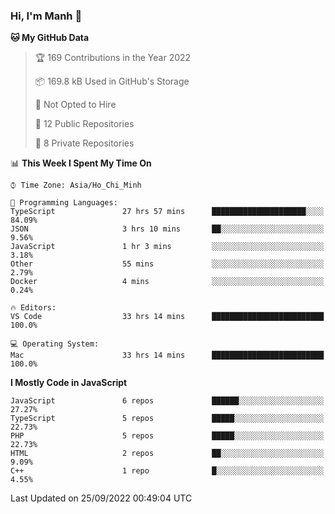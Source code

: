 ### Hi, I'm Manh 👋

<!--START_SECTION:waka-->
**🐱 My GitHub Data** 

> 🏆 169 Contributions in the Year 2022
 > 
> 📦 169.8 kB Used in GitHub's Storage 
 > 
> 🚫 Not Opted to Hire
 > 
> 📜 12 Public Repositories 
 > 
> 🔑 8 Private Repositories  
 > 
📊 **This Week I Spent My Time On** 

```text
⌚︎ Time Zone: Asia/Ho_Chi_Minh

💬 Programming Languages: 
TypeScript               27 hrs 57 mins      █████████████████████░░░░   84.09% 
JSON                     3 hrs 10 mins       ██░░░░░░░░░░░░░░░░░░░░░░░   9.56% 
JavaScript               1 hr 3 mins         ░░░░░░░░░░░░░░░░░░░░░░░░░   3.18% 
Other                    55 mins             ░░░░░░░░░░░░░░░░░░░░░░░░░   2.79% 
Docker                   4 mins              ░░░░░░░░░░░░░░░░░░░░░░░░░   0.24%

🔥 Editors: 
VS Code                  33 hrs 14 mins      █████████████████████████   100.0%

💻 Operating System: 
Mac                      33 hrs 14 mins      █████████████████████████   100.0%

```

**I Mostly Code in JavaScript** 

```text
JavaScript               6 repos             ██████░░░░░░░░░░░░░░░░░░░   27.27% 
TypeScript               5 repos             █████░░░░░░░░░░░░░░░░░░░░   22.73% 
PHP                      5 repos             █████░░░░░░░░░░░░░░░░░░░░   22.73% 
HTML                     2 repos             ██░░░░░░░░░░░░░░░░░░░░░░░   9.09% 
C++                      1 repo              █░░░░░░░░░░░░░░░░░░░░░░░░   4.55%

```



 Last Updated on 25/09/2022 00:49:04 UTC
<!--END_SECTION:waka-->
